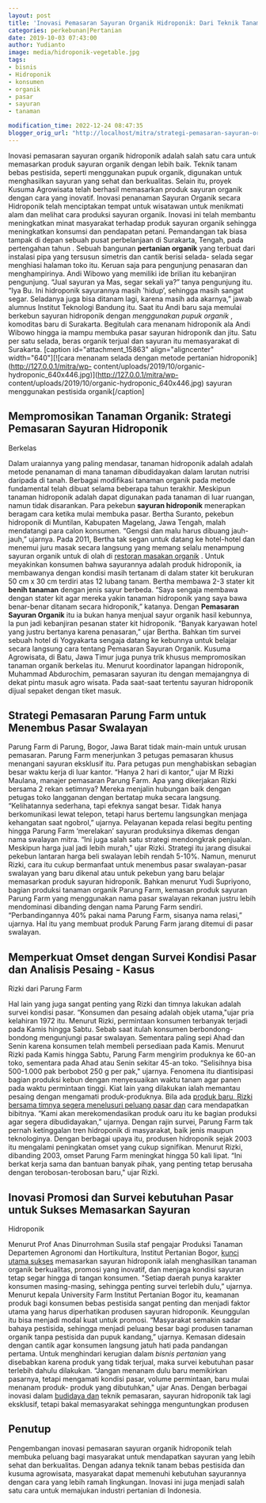 ```yaml
---
layout: post
title: 'Inovasi Pemasaran Sayuran Organik Hidroponik: Dari Teknik Tanam Bebas Pestisida sampai Kusuma Agrowisata'
categories: perkebunan|Pertanian
date: 2019-10-03 07:43:00
author: Yudianto
image: media/hidroponik-vegetable.jpg
tags:
- bisnis
- Hidroponik
- konsumen
- organik
- pasar
- sayuran
- tanaman

modification_time: 2022-12-24 08:47:35
blogger_orig_url: "http://localhost/mitra/strategi-pemasaran-sayuran-organik.html"
---
```


Inovasi pemasaran sayuran organik hidroponik adalah salah satu cara untuk
memasarkan produk sayuran organik dengan lebih baik. Teknik tanam bebas
pestisida, seperti menggunakan pupuk organik, digunakan untuk menghasilkan
sayuran yang sehat dan berkualitas. Selain itu, proyek Kusuma Agrowisata telah
berhasil memasarkan produk sayuran organik dengan cara yang inovatif. Inovasi
penanaman Sayuran Organik secara Hidroponik telah menciptakan tempat untuk
wisatawan untuk menikmati alam dan melihat cara produksi sayuran organik.
Inovasi ini telah membantu meningkatkan minat masyarakat terhadap produk
sayuran organik sehingga meningkatkan konsumsi dan pendapatan petani.
Pemandangan tak biasa tampak di depan sebuah pusat perbelanjaan di Surakarta,
Tengah, pada pertengahan tahun . Sebuah bangunan **pertanian organik** yang
terbuat dari instalasi pipa yang tersusun simetris dan cantik berisi selada-
selada segar menghiasi halaman toko itu. Keruan saja para pengunjung penasaran
dan menghampirinya. Andi Wibowo yang memiliki ide brilian itu kebanjiran
pengunjung. “Jual sayuran ya Mas, segar sekali ya?” tanya pengunjung itu. “Iya
Bu. Ini hidroponik sayurannya masih 'hidup’, sehingga masih sangat segar.
Seladanya juga bisa ditanam lagi, karena masih ada akarnya,” jawab alumnus
Institut Teknologi Bandung itu. Saat itu Andi baru saja memulai berkebun
sayuran hidroponik dengan _menggunakan pupuk organik_ , komoditas baru di
Surakarta. Begitulah cara menanam hidroponik ala Andi Wibowo hingga ia mampu
membuka pasar sayuran hidroponik dan jitu. Satu per satu selada, beras organik
terjual dan sayuran itu memasyarakat di Surakarta. [caption
id="attachment_15863" align="aligncenter" width="640"][![cara menanam selada
dengan metode pertanian hidroponik](http://127.0.0.1/mitra/wp-
content/uploads/2019/10/organic-
hydroponic_640x446.jpg)](http://127.0.0.1/mitra/wp-
content/uploads/2019/10/organic-hydroponic_640x446.jpg) sayuran menggunakan
pestisida organik[/caption]

## Mempromosikan Tanaman Organik: Strategi Pemasaran Sayuran Hidroponik
Berkelas

Dalam uraiannya yang paling mendasar, tanaman hidroponik adalah adalah metode
penanaman di mana tanaman dibudidayakan dalam larutan nutrisi daripada di
tanah. Berbagai modifikasi tanaman organik pada metode fundamental telah
dibuat selama beberapa tahun terakhir. Meskipun tanaman hidroponik adalah
dapat digunakan pada tanaman di luar ruangan, namun tidak disarankan. Para
pekebun **sayuran hidroponik** menerapkan beragam cara ketika mulai membuka
pasar. Bertha Suranto, pekebun hidroponik di Muntilan, Kabupaten Magelang,
Jawa Tengah, malah mendatangi para calon konsumen. “Gengsi dan malu harus
dibuang jauh-jauh,” ujarnya. Pada 2011, Bertha tak segan untuk datang ke
hotel-hotel dan menemui juru masak secara langsung yang memang selalu
menampung sayuran organik untuk di olah di [restoran masakan
organik](http://127.0.0.1/mitra/bisnis-restoran-organik-dengan-pola.html) .
Untuk meyakinkan konsumen bahwa sayurannya adalah produk hidroponik, ia
membawanya dengan kondisi masih tertanam di dalam stater kit berukuran 50 cm x
30 cm terdiri atas 12 lubang tanam. Bertha membawa 2-3 stater kit **benih
tanaman** dengan jenis sayur berbeda. “Saya sengaja membawa dengan stater kit
agar mereka yakin tanaman hidroponik yang saya bawa benar-benar ditanam secara
hidroponik,” katanya. Dengan **Pemasaran Sayuran Organik** itu ia bukan hanya
menjual sayur organik hasil kebunnya, la pun jadi kebanjiran pesanan stater
kit hidroponik. “Banyak karyawan hotel yang justru bertanya karena penasaran,”
ujar Bertha. Bahkan tim survei sebuah hotel di Yogyakarta sengaja datang ke
kebunnya untuk belajar secara langsung cara tentang Pemasaran Sayuran Organik.
Kusuma Agrowisata, di Batu, Jawa Timur juga punya trik khusus mempromosikan
tanaman organik berkelas itu. Menurut koordinator lapangan hidroponik,
Muhammad Abdurochim, pemasaran sayuran itu dengan memajangnya di dekat pintu
masuk agro wisata. Pada saat-saat tertentu sayuran hidroponik dijual sepaket
dengan tiket masuk.

## Strategi Pemasaran Parung Farm untuk Menembus Pasar Swalayan

Parung Farm di Parung, Bogor, Jawa Barat tidak main-main untuk urusan
pemasaran. Parung Farm menerjunkan 3 petugas pemasaran khusus menangani
sayuran eksklusif itu. Para petugas pun menghabiskan sebagian besar waktu
kerja di luar kantor. “Hanya 2 hari di kantor,” ujar M Rizki Maulana, manajer
pemasaran Parung Farm. Apa yang dikerjakan Rizki bersama 2 rekan setimnya?
Mereka menjalin hubungan baik dengan petugas toko langganan dengan bertatap
muka secara langsung. “Kelihatannya sederhana, tapi efeknya sangat besar.
Tidak hanya berkomunikasi lewat telepon, tetapi harus bertemu langsungkan
menjaga kehangatan saat ngobrol,” ujarnya. Pelayanan kepada relasi begitu
penting hingga Parung Farm ‘merelakan’ sayuran produksinya dikemas dengan nama
swalayan mitra. “Ini juga salah satu strategi mendongkrak penjualan. Meskipun
harga jual jadi lebih murah," ujar Rizki. Strategi itu jarang disukai pekebun
lantaran harga beli swalayan lebih rendah 5-10%. Namun, menurut Rizki, cara
itu cukup bermanfaat untuk menembus pasar swalayan-pasar swalayan yang baru
dikenal atau untuk pekebun yang baru belajar memasarkan produk sayuran
hidroponik. Bahkan menurut Yudi Supriyono, bagian produksi tanaman organik
Parung Farm, kemasan produk sayuran Parung Farm yang menggunakan nama pasar
swalayan rekanan justru lebih mendominasi dibanding dengan nama Parung Farm
sendiri. “Perbandingannya 40% pakai nama Parung Farm, sisanya nama relasi,”
ujarnya. Hal itu yang membuat produk Parung Farm jarang ditemui di pasar
swalayan.

## Memperkuat Omset dengan Survei Kondisi Pasar dan Analisis Pesaing - Kasus
Rizki dari Parung Farm

Hal lain yang juga sangat penting yang Rizki dan timnya lakukan adalah survei
kondisi pasar. “Konsumen dan pesaing adalah objek utama,"ujar pria kelahiran
1972 itu. Menurut Rizki, permintaan konsumen terbanyak terjadi pada Kamis
hingga Sabtu. Sebab saat itulah konsumen berbondong-bondong mengunjungi pasar
swalayan. Sementara paling sepi Ahad dan Senin karena konsumen telah membeli
persediaan pada Kamis. Menurut Rizki pada Kamis hingga Sabtu, Parung Farm
mengirim produknya ke 60-an toko, sementara pada Ahad atau Senin sekitar 45-an
toko. “Selisihnya bisa 500-1.000 pak berbobot 250 g per pak," ujarnya.
Fenomena itu diantisipasi bagian produksi kebun dengan menyesuaikan waktu
tanam agar panen pada waktu permintaan tinggi. Kiat lain yang dilakukan ialah
memantau pesaing dengan mengamati produk-produknya. Bila ada [produk baru,
Rizki bersama timnya segera menelusuri peluang pasar
dan](http://127.0.0.1/mitra/produk-olahan-jagung-manis.html) cara mendapatkan
bibitnya. “Kami akan merekomendasikan produk oaru itu ke bagian produksi agar
segera dibudidayakan,” ujarnya. Dengan rajin survei, Parung Farm tak pernah
ketinggalan tren hidroponik di masyarakat, baik jenis maupun teknologinya.
Dengan berbagai upaya itu, produsen hidroponik sejak 2003 itu mengalami
peningkatan omset yang cukup signifikan. Menurut Rizki, dibanding 2003, omset
Parung Farm meningkat hingga 50 kali lipat. “Ini berkat kerja sama dan bantuan
banyak pihak, yang penting tetap berusaha dengan terobosan-terobosan baru,"
ujar Rizki.

## Inovasi Promosi dan Survei kebutuhan Pasar untuk Sukses Memasarkan Sayuran
Hidroponik

Menurut Prof Anas Dinurrohman Susila staf pengajar Produksi Tanaman Departemen
Agronomi dan Hortikultura, Institut Pertanian Bogor, [kunci utama
sukses](http://127.0.0.1/mitra/kunci-sukses-melebatkan-produksi-buah.html)
memasarkan sayuran hidroponik ialah menghasilkan tanaman organik berkualitas,
promosi yang inovatif, dan menjaga kondisi sayuran tetap segar hingga di
tangan konsumen. "Setiap daerah punya karakter konsumen masing-masing,
sehingga penting survei terlebih dulu,” ujarnya. Menurut kepala University
Farm Institut Pertanian Bogor itu, keamanan produk bagi konsumen bebas
pestisida sangat penting dan menjadi faktor utama yang harus diperhatikan
produsen sayuran hidroponik. Keunggulan itu bisa menjadi modal kuat untuk
promosi. “Masyarakat semakin sadar bahaya pestisida, sehingga menjadi peluang
besar bagi produsen tanaman organik tanpa pestisida dan pupuk kandang,”
ujarnya. Kemasan didesain dengan cantik agar konsumen langsung jatuh hati pada
pandangan pertama. Untuk menghindari kerugian dalam _bisnis pertanian_ yang
disebabkan karena produk yang tidak terjual, maka survei kebutuhan pasar
terlebih dahulu dilakukan. “Jangan menanam dulu baru memikirkan pasarnya,
tetapi mengamati kondisi pasar, volume permintaan, baru mulai menanam produk-
produk yang dibutuhkan," ujar Anas. Dengan berbagai inovasi dalam [budidaya
dan](http://127.0.0.1/mitra/manfaat-dan-keuntungan-budidaya-pisang.html)
teknik pemasaran, sayuran hidroponik tak lagi eksklusif, tetapi bakal
memasyarakat sehingga menguntungkan produsen

## Penutup

Pengembangan inovasi pemasaran sayuran organik hidroponik telah membuka
peluang bagi masyarakat untuk mendapatkan sayuran yang lebih sehat dan
berkualitas. Dengan adanya teknik tanam bebas pestisida dan kusuma agrowisata,
masyarakat dapat memenuhi kebutuhan sayurannya dengan cara yang lebih ramah
lingkungan. Inovasi ini juga menjadi salah satu cara untuk memajukan industri
pertanian di Indonesia.


